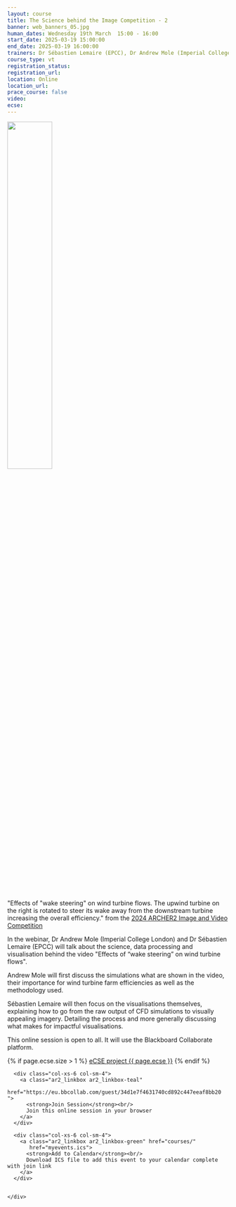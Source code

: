 ```yaml
---
layout: course
title: The Science behind the Image Competition - 2
banner: web_banners_05.jpg
human_dates: Wednesday 19th March  15:00 - 16:00 
start_date: 2025-03-19 15:00:00
end_date: 2025-03-19 16:00:00
trainers: Dr Sébastien Lemaire (EPCC), Dr Andrew Mole (Imperial College London)
course_type: vt
registration_status:
registration_url:
location: Online
location_url:
prace_course: false
video: 
ecse:
---
```


<img src="https://live.staticflickr.com/65535/53999083254_a97ba6dd45_c_d.jpg" align="center"  width="45%">

 "Effects of "wake steering" on wind turbine flows. The upwind turbine on the right is rotated to steer its wake away from the downstream turbine increasing the overall efficiency." from the [2024 ARCHER2 Image and Video Competition](https://www.archer2.ac.uk/about/gallery/2024-image-comp/)


In the webinar, Dr Andrew Mole (Imperial College London) and Dr Sébastien Lemaire (EPCC) will talk about the science, data processing and visualisation behind the video "Effects of “wake steering” on wind turbine flows".

Andrew Mole will first discuss the simulations what are shown in the video, their importance for wind turbine farm efficiencies as well as the methodology used.

Sébastien Lemaire will then focus on the visualisations themselves, explaining how to go from the raw output of CFD simulations to visually appealing imagery. Detailing the process and more generally discussing what makes for impactful visualisations.


This online session is open to all. It will use the Blackboard Collaborate platform.

{% if page.ecse.size > 1 %}
<a href="{{ site.baseurl }}/ecse/reports/{{ page.ecse }}">eCSE project {{ page.ecse }}</a>
{% endif %}

<section id="service">



  <div class="row ">	

      <div class="col-xs-6 col-sm-4">
        <a class="ar2_linkbox ar2_linkbox-teal" 
          href="https://eu.bbcollab.com/guest/34d1e7f4631740cd892c447eeaf8bb20  ">
          <strong>Join Session</strong><br/>
          Join this online session in your browser
        </a>
      </div>

      <div class="col-xs-6 col-sm-4">
        <a class="ar2_linkbox ar2_linkbox-green" href="courses/"
           href="myevents.ics">
          <strong>Add to Calendar</strong><br/>
          Download ICS file to add this event to your calendar complete with join link
        </a>
      </div>

											
    </div>




<!--

<h2><a name="video">Video</a></h2>

<div>

<iframe title="Video"  width="560" height="315" src="https://www.youtube.com/embed/xxxxx " frameborder="0" allow="accelerometer; autoplay; encrypted-media; gyroscope; picture-in-picture" allowfullscreen></iframe>

</div>


-->

<!--

<section id="service">

    <div class="row ">	



      <div class="col-xs-6 col-sm-4">
        <a class="ar2_linkbox ar2_linkbox-teal" href="  ">
          <strong>Transcript</strong><br/>
          Download a transcript of the video audio
        </a>
      </div>



      <div class="col-xs-6 col-sm-4">
        <a class="ar2_linkbox ar2_linkbox-green" href="courses/"
           href="smartsim.pdf">
          <strong>Holly Judge Slides</strong><br/>
          Download pdf of the presentation
        </a>
      </div>



</section>

-->